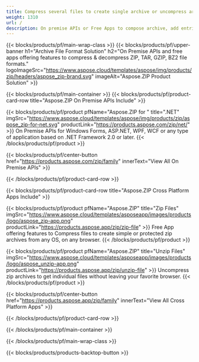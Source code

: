 ```yaml
---
title: Compress several files to create single archive or uncompress archives 
weight: 1310
url: /
description: On premise APIs or Free Apps to compose archive, add entries or delete entries from existing archives. Encrypt using ZipCrypto or AES128, 192 and AES256.
---
```


{{< blocks/products/pf/main-wrap-class >}}
{{< blocks/products/pf/upper-banner h1="Archive File Format Solution" h2="On Premise APIs and free apps offering features to compress & decompress ZIP, TAR, GZIP, BZ2 file formats." logoImageSrc="https://www.aspose.cloud/templates/aspose/img/products/zip/headers/aspose_zip-brand.svg" imageAlt="Aspose.ZIP Product Solution" >}}

{{< blocks/products/pf/main-container >}}
{{< blocks/products/pf/product-card-row title="Aspose.ZIP On Premise APIs Include" >}}

{{< blocks/products/pf/product pfName="Aspose.ZIP for " title=".NET" imgSrc="https://www.aspose.cloud/templates/aspose/img/products/zip/aspose_zip-for-net.svg" productLink="https://products.aspose.com/zip/net/" >}}
On Premise APIs for Windows Forms, ASP.NET, WPF, WCF or any type of application based on .NET Framework 2.0 or later.
{{< /blocks/products/pf/product >}}

{{< blocks/products/pf/center-button href="https://products.aspose.com/zip/family" innerText="View All On Premise APIs" >}}

{{< /blocks/products/pf/product-card-row >}}

{{< blocks/products/pf/product-card-row title="Aspose.ZIP Cross Platform Apps Include" >}}

{{< blocks/products/pf/product pfName="Aspose.ZIP" title="Zip Files" imgSrc="https://www.aspose.cloud/templates/asposeapp/images/products/logo/aspose_zip-app.png" productLink="https://products.aspose.app/zip/zip-file" >}}
Free App offering features to Compress files to create simple or protected zip archives from any OS, on any browser.
{{< /blocks/products/pf/product >}}

{{< blocks/products/pf/product pfName="Aspose.ZIP" title="Unzip Files" imgSrc="https://www.aspose.cloud/templates/asposeapp/images/products/logo/aspose_unzip-app.png" productLink="https://products.aspose.app/zip/unzip-file" >}}
Uncompress zip archives to get individual files without leaving your favorite browser.
{{< /blocks/products/pf/product >}}

{{< blocks/products/pf/center-button href="https://products.aspose.app/zip/family" innerText="View All Cross Platform Apps" >}}

{{< /blocks/products/pf/product-card-row >}}

{{< /blocks/products/pf/main-container >}}


{{< /blocks/products/pf/main-wrap-class >}}

{{< blocks/products/products-backtop-button >}}